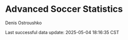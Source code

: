 # Advanced Soccer Statistics
Denis Ostroushko

<!-- gfm -->

Last successful data update: 2025-05-04 18:16:35 CST
